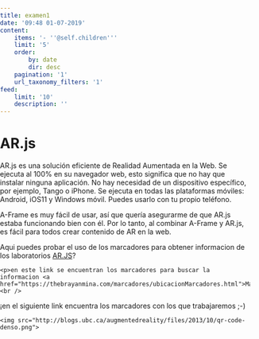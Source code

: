 ```yaml
---
title: examen1
date: '09:48 01-07-2019'
content:
    items: '- ''@self.children'''
    limit: '5'
    order:
        by: date
        dir: desc
    pagination: '1'
    url_taxonomy_filters: '1'
feed:
    limit: '10'
    description: ''
---
```


<html>
<head>
<title>Page Title</title>
</head>
<body>

<h1>AR.js</h1>
<p>AR.js es una solución eficiente de Realidad Aumentada en la Web. Se ejecuta al 100% en su navegador web, esto significa que no hay que instalar ninguna aplicación. No hay necesidad de un dispositivo específico, por ejemplo, Tango o iPhone. Se ejecuta en todas las plataformas móviles: Android, iOS11 y Windows móvil. Puedes usarlo con tu propio teléfono.</p>
<p>A-Frame es muy fácil de usar, así que quería asegurarme de que AR.js estaba funcionando bien con él. Por lo tanto, al combinar A-Frame y AR.js, es fácil para todos crear contenido de AR en la web.</p>
    
<p>Aqui puedes probar el uso de los marcadores para obtener informacion de los laboratorios <a href="https://thebrayanmina.com/marcadores/ejemploarjs.html">AR.JS</a>?<br />
</p>
    
    <p>en este link se encuentran los marcadores para buscar la informacion <a href="https://thebrayanmina.com/marcadores/ubicacionMarcadores.html">Marcadores</a>?<br />
¡en el siguiente link encuentra los marcadores con los que trabajaremos ;-)</p>

    <img src="http://blogs.ubc.ca/augmentedreality/files/2013/10/qr-code-denso.png">
</body>
</html>
<html> 
    <head>
	<title>PIXI Concentration</title>
	<style>
		body {
			margin: 0;
			padding: 0;
           
		}
	</style>
	<script src="pixi.dev.js"></script>

<h1>Examen Juego de Pixi.js</h1>
<body  background="https://andro4all.com/files/2019/03/Flores.jpg" >
    <h3>Disfruta nuestro juego Hecho en PIXIJS</h3>
    <p id="Score">Puntaje: 6 Nivel: 1</p>
     <body>
<h1>Pixi.js</h1>
<p>Pixi es un motor de renderizado 2d muy potente, lo que significa que te ayuda a mostrar y animar gráficos interactivos, lo que facilita la creación de juegos en javascript y HTML5 sin tener que acceder directamente a la API de WebGL.</p>
<p>Como se puede apreciar Pixi es un framework bastante potente para el desarrollo de juegos ya que nos proporciona una serie de métodos muy sencillos y potentes para el tratamiento de la parte que más recursos necesita de nuestro juego que son los gráficos.</p>
</body>
	<script>
			//Mis variables
			var nivel = 1;
			var tamanoA = 4;
			var tamanoB = 6;
			var dimensionesA = 350;
			var dimensionesB = 500;
			var totalFicha = tamanoA * tamanoB;
			// first tile picked up by the player
			var firstTile = null;
			// second tile picked up by the player
			var secondTile = null;
			// can the player pick up a tile?
			var canPick = true;
			// create an new instance of a pixi stage with a grey background
			var stage = new PIXI.Stage(0xffffff);
			// create a renderer instance width=640 height=480
			//var renderer = PIXI.autoDetectRenderer(640, 480);
			var renderer = PIXI.autoDetectRenderer(dimensionesA,dimensionesB);
			// importing a texture atlas created with texturepacker
			var tileAtlas = ["images.json"];
			// create a new loader
			var loader = new PIXI.AssetLoader(tileAtlas);
			// create an empty container
			var gameContainer = new PIXI.DisplayObjectContainer();
			// add the container to the stage
			stage.addChild(gameContainer);
			// add the renderer view element to the DOM
			document.body.appendChild(renderer.view);
			// use callback
			loader.onComplete = onTilesLoaded
			//begin load
			loader.load();
			//agregando puntaje
			var score = 0;
			//Agregando el sonido

			function onTilesLoaded() {
				// choose 24 random tile images
				var chosenTiles = new Array();
				while (chosenTiles.length < 48) {
					var candidate = Math.floor(Math.random() * 44);
					if (chosenTiles.indexOf(candidate) == -1) {
						chosenTiles.push(candidate, candidate)
					}
				}
				// shuffle the chosen tiles
				for (i = 0; i < (tamanoA * tamanoB) * 2; i++) {
					var from = Math.floor(Math.random() * (tamanoA * tamanoB));
					var to = Math.floor(Math.random() * (tamanoA * tamanoB));
					var tmp = chosenTiles[from];
					chosenTiles[from] = chosenTiles[to];
					chosenTiles[to] = tmp;
				}
				// place down tiles
				// Se definen las casillas que se renderizaran
				for (i = 0; i < tamanoA; i++) {
					for (j = 0; j < tamanoB; j++) {
						// new sprite
						var tile = PIXI.Sprite.fromFrame(chosenTiles[i * 6 + j]);
						// buttonmode+interactive = acts like a button
						tile.buttonMode = true;
						tile.interactive = true;
						// is the tile selected?
						tile.isSelected = false;
						// set a tile value
						tile.theVal = chosenTiles[i * 6 + j]
						// place the tile
						tile.position.x = 7 + i * 80;
						tile.position.y = 7 + j * 80;
						// paint tile black
						tile.tint = 0x000000;
						// set it a bit transparent (it will look grey)
						tile.alpha = 0.5;
						// add the tile
						gameContainer.addChild(tile);
						// mouse-touch listener
						tile.mousedown = tile.touchstart = function (data) {
							// can I pick a tile?
							if (canPick) {
								// is the tile already selected?
								if (!this.isSelected) {
									// set the tile to selected
									this.isSelected = true;
									// show the tile
									this.tint = 0xffffff;
									this.alpha = 1;
									// is it the first tile we uncover?
									if (firstTile == null) {
										firstTile = this
									}
									// this is the second tile
									else {
										secondTile = this
										// can't pick anymore
										canPick = false;
										// did we pick the same tiles?
										if (firstTile.theVal == secondTile.theVal) {
											// wait a second then remove the tiles and make the player able to pick again
											setTimeout(function () {
												gameContainer.removeChild(firstTile);
												gameContainer.removeChild(secondTile);
												firstTile = null;
												secondTile = null;
												canPick = true;

											}, 800);
											//Aumenta 20 puntos si el usuario acerto
											score += 20;
											console.log('es correcto', score);
											//alert("Felicidades has acertado tienes buena memoria :) tu SCORE: "+score);
											document.getElementById('Score').innerHTML = "Puntaje: " + score + " Nivel: " + nivel;

											var audioElement = document.createElement('audio');

											// indicamos el archivo de audio a cargar
											audioElement.setAttribute('src', 'Sounds/Woosh.mp3');
											audioElement.setAttribute('autoplay', 'autoplay');

											if (totalFicha == 0) {

												alert("Ganaste!! pasar siguiente nivel");
												nivel = nivel + 1;
												switch (nivel) {
													case 2:
														tamanoA = 5;
														tamanoB = 6;
														dimensionesA = 600;
														dimensionesB = 680;
														totalFicha = tamanoA * tamanoB;
														//onTilesLoaded();
														loader.load();
														document.getElementById('Score').innerHTML = "Puntaje: " + score + " Nivel: " + nivel;
														break;

													case 3:
														tamanoA = 6;
														tamanoB = 6;
														dimensionesA = 480;
														dimensionesB = 480;
														totalFicha = tamanoA * tamanoB;
														loader.load();
														document.getElementById('Score').innerHTML = "Puntaje: " + score + " Nivel: " + nivel;
														break;

													case 4:
														tamanoA = 6;
														tamanoB = 8;
														dimensionesA = 480;
														dimensionesB = 650;
														totalFicha = tamanoA * tamanoB;
														loader.load();
														document.getElementById('Score').innerHTML = "Puntaje: " + score + " Nivel: " + nivel;
														break;

												}
											}
										}
										// we picked different tiles
										else {
											// wait a second then cover the tiles and make the player able to pick again
											setTimeout(function () {
												firstTile.isSelected = false
												secondTile.isSelected = false
												firstTile.tint = 0x000000;
												secondTile.tint = 0x000000;
												firstTile.alpha = 0.5;
												secondTile.alpha = 0.5;
												firstTile = null;
												secondTile = null;
												canPick = true
												//Disminuye dos puntos si el usuario no acerto
												score -= 2;
												console.log('es incorrecto', score);
												document.getElementById('Score').innerHTML = "Puntaje: " + score + " Nivel: " + nivel;
												//alert("Oh no te has equivocado, come mas sardina :) tu SCORE : " + score);
											}, 800);
										}
									}
								}
							}
						}
					}
				}
				requestAnimFrame(animate);
			}
			function animate() {
				requestAnimFrame(animate);
				renderer.render(stage);
			}
	</script><canvas width="350" height="500" style="cursor: inherit;"></canvas>



</body>

  </head>
</html>



